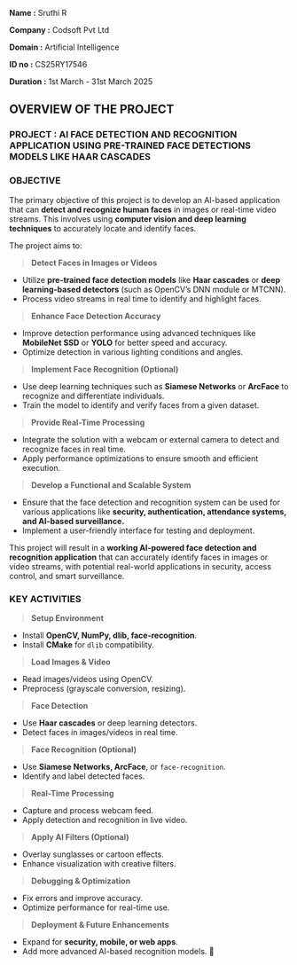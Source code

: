**Name     :** Sruthi R

**Company  :** Codsoft Pvt Ltd

**Domain   :** Artificial Intelligence

**ID no    :** CS25RY17546

**Duration :** 1st March - 31st March 2025


## OVERVIEW OF THE PROJECT


### PROJECT : AI FACE DETECTION AND RECOGNITION APPLICATION USING PRE-TRAINED FACE DETECTIONS MODELS LIKE HAAR CASCADES

### OBJECTIVE


The primary objective of this project is to develop an AI-based application that can **detect and recognize human faces** in images or real-time video streams. This involves using **computer vision and deep learning techniques** to accurately locate and identify faces.  

The project aims to:  

>**Detect Faces in Images or Videos**  
   - Utilize **pre-trained face detection models** like **Haar cascades** or **deep learning-based detectors** (such as OpenCV’s DNN module or MTCNN).  
   - Process video streams in real time to identify and highlight faces.  
   
>**Enhance Face Detection Accuracy**  
   - Improve detection performance using advanced techniques like **MobileNet SSD** or **YOLO** for better speed and accuracy.  
   - Optimize detection in various lighting conditions and angles.  

>**Implement Face Recognition (Optional)**  
   - Use deep learning techniques such as **Siamese Networks** or **ArcFace** to recognize and differentiate individuals.  
   - Train the model to identify and verify faces from a given dataset.  

>**Provide Real-Time Processing**  
   - Integrate the solution with a webcam or external camera to detect and recognize faces in real time.  
   - Apply performance optimizations to ensure smooth and efficient execution.  

>**Develop a Functional and Scalable System**  
   - Ensure that the face detection and recognition system can be used for various applications like **security, authentication, attendance systems, and AI-based surveillance.**  
   - Implement a user-friendly interface for testing and deployment.  
  
This project will result in a **working AI-powered face detection and recognition application** that can accurately identify faces in images or video streams, with potential real-world applications in security, access control, and smart surveillance.


### KEY ACTIVITIES
 

>**Setup Environment**  
   - Install **OpenCV, NumPy, dlib, face-recognition**.  
   - Install **CMake** for `dlib` compatibility.  

>**Load Images & Video**  
   - Read images/videos using OpenCV.  
   - Preprocess (grayscale conversion, resizing).  

>**Face Detection**  
   - Use **Haar cascades** or deep learning detectors.  
   - Detect faces in images/videos in real time.  

>**Face Recognition (Optional)**  
   - Use **Siamese Networks, ArcFace**, or `face-recognition`.  
   - Identify and label detected faces.  

>**Real-Time Processing**  
   - Capture and process webcam feed.  
   - Apply detection and recognition in live video.  

>**Apply AI Filters (Optional)**  
   - Overlay sunglasses or cartoon effects.  
   - Enhance visualization with creative filters.  

>**Debugging & Optimization**  
   - Fix errors and improve accuracy.  
   - Optimize performance for real-time use.  

>**Deployment & Future Enhancements**  
   - Expand for **security, mobile, or web apps**.  
   - Add more advanced AI-based recognition models. 🚀
